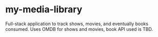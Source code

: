 # my-media-library
 Full-stack application to track shows, movies, and eventually books consumed. Uses OMDB for shows and movies, book API used is TBD.
